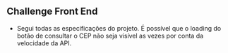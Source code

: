 ## Challenge Front End

- Segui todas as especificações do projeto. É possível que o loading do botão de consultar o CEP não seja visível as vezes por conta da velocidade da API.
